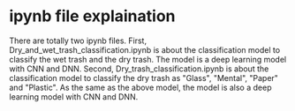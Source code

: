 # ipynb file explaination
There are totally two ipynb files.
First, Dry_and_wet_trash_classification.ipynb is about the classification model to classify the wet trash and the dry trash. The model is a deep learning model with CNN and DNN.
Second, Dry_trash_classification.ipynb is about the classification model to classify the dry trash as "Glass", "Mental", "Paper" and "Plastic". As the same as the above model, the model is also a deep learning model with CNN and DNN.
